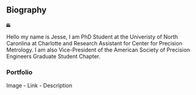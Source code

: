 ## Biography

<img src="Headshot_Italy.jpg" alt="Headshot" style="height: 10px; width:10px;"/>

Hello my name is Jesse, I am PhD Student at the Univeristy of North Caronlina at Charlotte and Research Assistant for Center for Precision Metrology. I am also Vice-President of the American Society of Precision Engineers Graduate Student Chapter. 


### Portfolio

Image - Link - Description

<html>
  <head>
    <meta charset="utf-8">
    <meta name="viewport" content="width=device-width, initial-scale=1.0">
    <link href="//fonts.googleapis.com/css?family=Raleway:300" rel="stylesheet">
    <link rel="stylesheet" href="/css/image-gallery.css"/>
    <link rel="stylesheet" href="/app.css"/>
    <title>React Image Gallery</title>
  </head>
  <body>
    <div id="container"></div>
    <script src="./example.js"></script>
  </body>
</html>


<!--
A div with an id of 'slideshow' contains five images, the first of which is shown and the others are hidden using a display style of none. Using Javascript, create a simple slideshow that cycles through the images, displaying each image for three seconds at a time, looping back to the first image when the end is reached. You cannot use jQuery or any other library.
-->
<html>
<body>
<div id="slideshow">
	<img src="Headshot.PNG"  alt="Headshot One"   style="display: none">
	<img src="Headshot_Italy.jpg" alt="Headshot Two" style="display: none">
	<img src="Headshot_Italy.jpg" style="display: none">
	<img src="Headshot_Italy.jpg" style="display: none">
	<img src="Headshot_Italy.jpg" style="display: none">
</div>
<script>
var slideshow = document.getElementById('slideshow');
var slides = slideshow.getElementsByTagName('img');
var idx = 0;
function changeSlide() {
	slides[idx].style.display = 'none';
	idx = (idx + 1) % slides.length;
	slides[idx].style.display = 'block';
}
setInterval(changeSlide, 3000);
</script>
</body>
</html>









































<!--

ALL OF THIS IS COMMENTED OUT!!!


### Markdown

Markdown is a lightweight and easy-to-use syntax for styling your writing. It includes conventions for

```markdown
Syntax highlighted code block

# Header 1
## Header 2
### Header 3

- Bulleted
- List

1. Numbered
2. List

**Bold** and _Italic_ and `Code` text

[Link](url) and ![Image](src)

```


For more details see [GitHub Flavored Markdown](https://guides.github.com/features/mastering-markdown/).

### Jekyll Themes

Your Pages site will use the layout and styles from the Jekyll theme you have selected in your [repository settings](https://github.com/Jesse-Redford/Jesse-Redford.github.io/settings/pages). The name of this theme is saved in the Jekyll `_config.yml` configuration file.

### Support or Contact

Having trouble with Pages? Check out our [documentation](https://docs.github.com/categories/github-pages-basics/) or [contact support](https://support.github.com/contact) and we’ll help you sort it out.

-->
